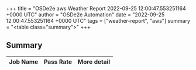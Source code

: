 +++
title = "OSDe2e aws Weather Report 2022-09-25 12:00:47.553251164 +0000 UTC"
author = "OSDe2e Automation"
date = "2022-09-25 12:00:47.553251164 +0000 UTC"
tags = ["weather-report", "aws"]
summary = "<table class=\"summary\"></table>"
+++
## Summary

| Job Name | Pass Rate | More detail |
|----------|-----------|-------------|





